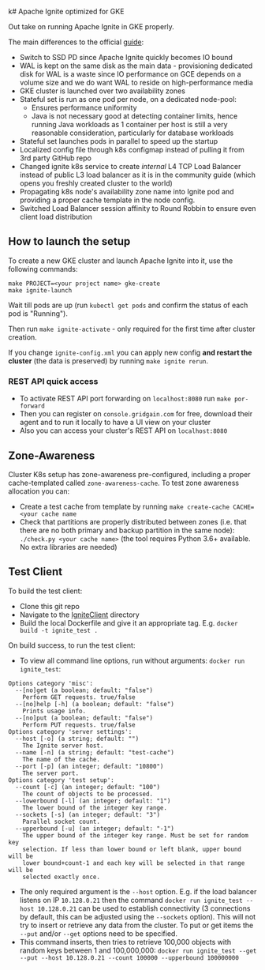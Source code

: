 k# Apache Ignite optimized for GKE

Out take on running Apache Ignite in GKE properly.

The main differences to the official [guide](https://apacheignite.readme.io/docs/google-cloud-deployment):

* Switch to SSD PD since Apache Ignite quickly becomes IO bound
* WAL is kept on the same disk as the main data -
  provisioning dedicated disk for WAL is a waste since IO performance on GCE
  depends on a volume size and we do want WAL to reside on high-performance media
* GKE cluster is launched over two availability zones
* Stateful set is run as one pod per node, on a dedicated node-pool:
  * Ensures performance uniformity
  * Java is not necessary good at detecting container limits, hence running Java
    workloads as 1 container per host is still a very reasonable consideration,
	particularly for database workloads
* Stateful set launches pods in parallel to speed up the startup
* Localized config file through k8s configmap instead of pulling it from 3rd party GitHub repo
* Changed ignite k8s service to create *internal* L4 TCP Load Balancer instead of public L3
  load balancer as it is in the community guide (which opens you freshly created cluster to the world)
* Propagating k8s node's availability zone name into Ignite pod and providing a proper cache template
  in the node config.
* Switched Load Balancer session affinity to Round Robbin to ensure even client load distribution

## How to launch the setup
To create a new GKE cluster and launch Apache Ignite into it, use the following commands:

```
make PROJECT=<your project name> gke-create
make ignite-launch
```
Wait till pods are up (run ``kubectl get pods`` and confirm the status of each pod is "Running").

Then run ``make ignite-activate`` - only required for the first
time after cluster creation.

If you change `ignite-config.xml` you can apply new config **and restart the cluster**
(the data is preserved) by running `make ignite rerun`.

### REST API quick access

* To activate REST API port forwarding on `localhost:8080` run `make por-forward`
* Then you can register on `console.gridgain.com` for free, download their agent and to run it
  locally to have a UI view on your cluster
* Also you can access your cluster's REST API on `localhost:8080`

## Zone-Awareness

Cluster K8s setup has zone-awareness pre-configured, including a proper cache-templated called
`zone-awareness-cache`. To test zone awareness allocation you can:

* Create a test cache from template by running `make create-cache CACHE=<your cache name`
* Check that partitions are properly distributed between zones (i.e. that there are no
  both primary and backup partition in the same node): `./check.py <your cache name>`
  (the tool requires Python 3.6+ available. No extra libraries are needed)


## Test Client
To build the test client:
* Clone this git repo
* Navigate to the [IgniteClient](IgniteClient) directory
* Build the local Dockerfile and give it an appropriate tag. E.g. ``docker build -t ignite_test .``

On build success, to run the test client:
* To view all command line options, run without arguments: ``docker run ignite_test``:
```
Options category 'misc':
  --[no]get (a boolean; default: "false")
    Perform GET requests. true/false
  --[no]help [-h] (a boolean; default: "false")
    Prints usage info.
  --[no]put (a boolean; default: "false")
    Perform PUT requests. true/false
Options category 'server settings':
  --host [-o] (a string; default: "")
    The Ignite server host.
  --name [-n] (a string; default: "test-cache")
    The name of the cache.
  --port [-p] (an integer; default: "10800")
    The server port.
Options category 'test setup':
  --count [-c] (an integer; default: "100")
    The count of objects to be processed.
  --lowerbound [-l] (an integer; default: "1")
    The lower bound of the integer key range.
  --sockets [-s] (an integer; default: "3")
    Parallel socket count.
  --upperbound [-u] (an integer; default: "-1")
    The upper bound of the integer key range. Must be set for random key 
    selection. If less than lower bound or left blank, upper bound will be 
    lower bound+count-1 and each key will be selected in that range will be 
    selected exactly once.
```
* The only required argument is the ``--host`` option. E.g. if the load balancer listens on IP ``10.128.0.21`` then the command ``docker run ignite_test --host 10.128.0.21`` can be used to establish connectivity (3 connections by default, this can be adjusted using the ``--sockets`` option). This will not try to insert or retrieve any data from the cluster. To put or get items the ``--put`` and/or ``--get`` options need to be specified.
* This command inserts, then tries to retrieve 100,000 objects with random keys between 1 and 100,000,000:  ``docker run ignite_test --get --put --host 10.128.0.21 --count 100000 --upperbound 100000000``
